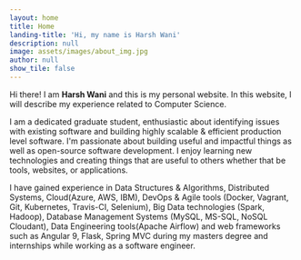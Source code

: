 ```yaml
---
layout: home
title: Home
landing-title: 'Hi, my name is Harsh Wani'
description: null
image: assets/images/about_img.jpg
author: null
show_tile: false
---
```


Hi there!
I am **Harsh Wani** and this is my personal website.
In this website, I will describe my experience related to Computer Science.

I am a dedicated graduate student, enthusiastic about identifying issues with existing software and building highly scalable & efficient production level software. I'm passionate about building useful and impactful things as well as open-source software development. I enjoy learning new technologies and creating things that are useful to others whether that be tools, websites, or applications.

I have gained experience in Data Structures & Algorithms, Distributed Systems, Cloud(Azure, AWS, IBM), DevOps & Agile tools (Docker, Vagrant, Git, Kubernetes, Travis-CI, Selenium), Big Data technologies (Spark, Hadoop), Database Management Systems (MySQL, MS-SQL, NoSQL Cloudant), Data Engineering tools(Apache Airflow) and web frameworks such as Angular 9, Flask, Spring MVC during my masters degree and internships while working as a software engineer.


